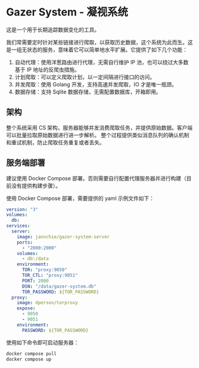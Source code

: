 # Gazer System - 凝视系统

这是一个用于长期追踪数据变化的工具。

我们常需要定时针对某些链接进行爬取，以获取历史数据，这个系统为此而生。这是一组无状态的服务，意味着它可以简单地水平扩展。它提供了如下几个功能：

1. 自动代理：使用洋葱路由进行代理，无需自行维护 IP 池，也可以绕过大多数基于 IP 地址的反爬虫措施。
2. 计划爬取：可以定义爬取计划，以一定间隔进行接口的访问。
3. 并发爬取：使用 Golang 开发，支持高速并发爬取，IO 才是唯一瓶颈。
4. 数据存储：支持 Sqlite 数据存储，无需配置数据库，开箱即用。

## 架构

整个系统采用 CS 架构，服务器能够并发消费爬取任务，并提供原始数据。客户端可以批量拉取原始数据进行进一步解析。
整个过程提供类似消息队列的确认机制和重试机制，防止爬取任务重复或者丢失。

## 服务端部署

建议使用 Docker Compose 部署。否则需要自行配置代理服务器并进行构建（目前没有提供构建步骤）。

使用 Docker Compose 部署，需要提供的 yaml 示例文件如下：

```yaml
version: "3"
volumes:
  db:
services:
  server:
    image: jannchie/gazer-system-server
    ports:
      - "2000:2000"
    volumes:
      - db:/data
    environment:
      TOR: "proxy:9050"
      TOR_CTL: "proxy:9051"
      PORT: 2000
      DSN: "/data/gazer-system.db"
      TOR_PASSWORD: ${TOR_PASSWORD}
  proxy:
    image: dperson/torproxy
    expose:
      - 9050
      - 9051
    environment:
      PASSWORD: ${TOR_PASSWORD}
```

使用如下命令即可启动服务器：

```bash
docker compose pull
docker compose up
```

